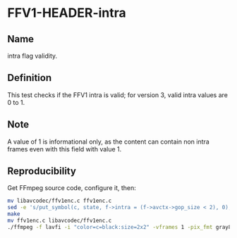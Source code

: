 # FFV1-HEADER-intra

## Name

intra flag validity.

## Definition

This test checks if the FFV1 intra is valid; for version 3, valid intra values are 0 to 1.

## Note

A value of 1 is informational only, as the content can contain non intra frames even with this field with value 1.

## Reproducibility

Get FFmpeg source code, configure it, then:

```sh
mv libavcodec/ffv1enc.c ffv1enc.c
sed -e 's/put_symbol(c, state, f->intra = (f->avctx->gop_size < 2), 0);/put_symbol(c, state, 9, 0);/g' ffv1enc.c > libavcodec/ffv1enc.c
make
mv ffv1enc.c libavcodec/ffv1enc.c
./ffmpeg -f lavfi -i "color=c=black:size=2x2" -vframes 1 -pix_fmt gray8 -write_crc32 0 -c:v ffv1 -level 3 -slices 1 FFV1-HEADER-intra_MS_v3.mkv
```
